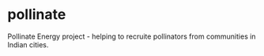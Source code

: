 # pollinate
Pollinate Energy project - helping to recruite pollinators from communities in Indian cities.

